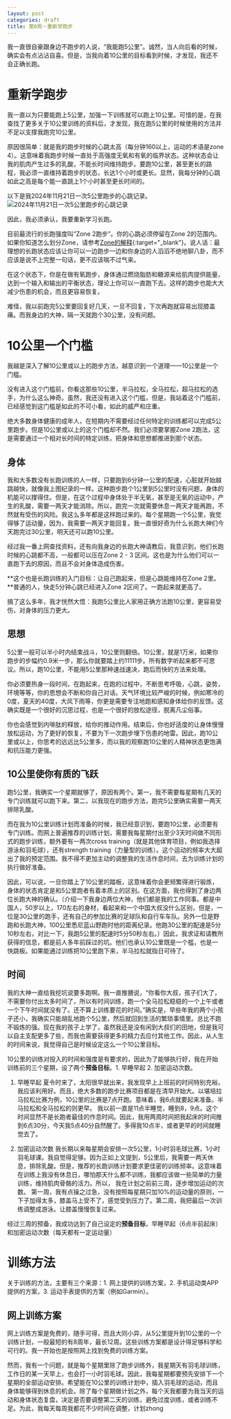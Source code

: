 ```yaml
---
layout: post
categories: draft
title: 第0周－重新学跑步
---
```


我一直很自豪跟身边不跑步的人说，“我能跑5公里”。诚然，当人向后看的时候，确实会有点沾沾自喜。但是，当我向着10公里的目标看到时候，才发现，我还不会正确长跑。



# 重新学跑步

我一直以为只要能跑上5公里，加强一下训练就可以跑上10公里。可惜的是，在我查找了更多关于10公里训练的资料后，才发现，我在跑5公里的时候使用的方法并不足以支撑我跑完10公里。

原因很简单：就是我的跑步时候的心跳太高（每分钟160以上，运动的术语是zone 4）。这意味着我跑步时候一直处于高强度无氧和有氧的临界状态。这种状态会让我的肌肉产生过多的乳酸，不能长时间维持跑步。要跑10公里，甚至更长的路程，我必须一直维持着跑步的状态，长达1个小时或更长。显然，我每分钟的心跳如此之高是每个能一直跳上1个小时甚至更长时间的。

以下是我2024年11月21日一次5公里跑步的心跳记录。
![2024年11月21日一次5公里跑步的心跳记录](/assets/running/%E5%BF%83%E8%B7%B3zone4.jpeg)

因此，我必须承认，我要重新学习长跑。

目前最流行的长跑强度叫“Zone 2跑步”。你的心跳必须停留在Zone 2的范围内。如果你知道怎么划分Zone，请参考[Zone的解释](https://chatgpt.com/share/6759f2d2-8fac-800c-9e08-6226cf7a49c0){:target="_blank"}。说人话：最理想的长跑状态应该让你可以一边跑步一边和你身边的人滔滔不绝地聊八卦，而不应该是说不上完整一句话，更不应该喘不过气来。

在这个状态下，你是在做有氧跑步，身体通过燃烧脂肪和糖源来给肌肉提供能量，达到一个输入和输出的平衡状态，理论上你可以一直跑下去。这样的跑步也能大大减少伤患的机会，而且更容易恢复。

难怪，我以前跑完5公里要回复好几天，一旦不回复，下次再跑就容易出现膝盖痛。而我身边的大神，隔一天就跑个30公里，没有问题。

# 10公里一个门槛

我越是深入了解10公里或以上的跑步方法，越意识到一个道理——10公里是一个门槛。

没有进入这个门槛前，你看这那些10公里，半马拉松，全马拉松，超马拉松的选手，为什么这么神奇。虽然，我还没有进入这个门槛，但是，我站着这个门槛前，已经感觉到这门槛是如此的不可小看，如此的威严和庄重。

绝大多数身体健康的成年人，在短期内不需要经过任何特定的训练都可以完成5公里跑步。但是10公里或以上的这个门槛却不然。我们必须要掌握Zone 2跑法，这是需要通过一个相对长时间的特定训练，把身体和思想都推进到那个状态。

## 身体

我和大多数没有长跑训练的人一样，只要跑到6分钟一公里的配速，心脏就开始越跳越快，就像我上图纪录的一样。这种跑步跑个1公里到5公里时没有问题，身体的机能可以撑得住。但是，在这个过程中身体处于半无氧，甚至是无氧的运动中，产生的乳酸，需要一两天才能消除。所以，跑完一次就需要休息一两天才能再跑，不然就有受伤的风险。我这么多年都是这样跑过来的。每个星期跑一个5公里，我觉得够了运动量，因为，我需要一两天才能回复。我一直很好奇为什么长跑大神们今天跑完过30公里，明天还可以跑10公里。

经过我一番上网查找资料，还有向我身边的长跑大神请教后，我意识到，他们长跑时候的心跳都不高，一般都可以压在Zone 2 - 3 区间。这也是为什么他们可以一直跑下去的原因，而且不会对身体造成伤害。

**这个也是长跑训练的入门目标：让自己跑起来，但是心跳能维持在Zone 2里。**普通的人，快走5分钟心跳已经进入Zone 2区间了。一跑起来就更高了。

搞了这么多年，我才恍然大悟：我跑5公里比人家用正确方法跑10公里，更容易受伤，对身体的压力更大。


## 思想

5公里一般可以半小时内结束战斗，10公里则翻倍。10公里，就是1万米，如果你跑步的步幅约0.9米一步，那么你就要踏上约11111步。所有数字听起来都不可思议。所以，跑10公里，不能用5公里那种速战速决，跑后而快的方法来处理。

你必须要热身一段时间，在跑起来，在跑的过程中，不断思考呼吸，心跳，姿势，环境等等，你的思想会不断和你自己对话。天气环境比较严峻的时候，例如寒冷的0度，夏天的40度，大风下雨等，你更是需要专注地跑和感知身体给你的反馈。这确实既是一个很好的沉思过程，也是一个很好的放松途径，脱离凡尘俗事。

你也会感觉到内啡肽的释放，给你的推动作用。结束后，你也好适度的让身体慢慢放松运动，为了更好的恢复，不要为下一次跑步埋下伤患的地雷。因此，跑10公里或以上，你思考的远远比5公里多，而以我的观察跑10公里的人精神状态更饱满和抗压能力更强。

## 10公里使你有质的飞跃

跑5公里，我确实一个星期就够了，原因有两个。第一，我不需要每星期有几天的专门训练就可以跑下来。第二，以我现在的跑步方法，跑完5公里确实需要一两天排除乳酸。

而在我为10公里训练计划而准备的时候，我已经意识到，要跑10公里，必须要有专门训练。而网上普遍推荐的训练计划，需要我每星期付出至少3天时间做不同形式的跑步训练，额外要有一两次cross training（就是其他体育项目，例如我选择游泳和羽毛球），还有strength training（力量型的训练）。这个运动的频率大大超出了我的预定范围。我不得不更加主动的调整我的生活作息时间，去为训练计划的执行做好准备。

因此，可以说，一旦你踏上了10公里的踏板，这意味着你会更频繁得进行锻炼，身体的状态肯定是和5公里跑者有着本质上的区别。在这方面，我也得到了身边两位长跑大神的确认。（介绍一下我身边两位大神，他们都是我的工作同事。都是中国人，50岁以上，170左右的身材，看起来和一个中国大叔没什么区别，但是，一位是30公里的跑手，还有自己的参加比赛的足球队和自行车车队。另外一位是野跑和长跑大神，100公里悉尼蓝山野跑时他的距离纪录。他跑30公里的配速是5分10秒左右，对比一下，我跑5公里的配速时5分50秒左右。）因此，我求证和请教所获得的信息，都是前人多年前踩过的坑。他们也承认10公里既是一个槛，也是一快跳板。如果能通过训练把10公里跑下来，半马拉松就指日可待了。

## 时间

我的大神一直给我挖坑说要多跑啊。我一直推搪说，“你看你大叔，孩子们大了，不需要你付出太多时间了，所以有时间训练，跑一个全马拉松稳稳的一个上午或者一个下午时间就没有了。还不算上训练要花的时间。”确实是，早些年我的两个小孩子还小，我确实只能胡乱地跑个5公里，然后就回到生活的繁琐事情里。总比不跑不锻炼的强。现在我的孩子上学了，虽然我还是没有闲到大叔们的田地，但是我可以自主支配更多了些，而我也需要获得更多的精力去应付其他工作。因此，从人生的时间来说，我觉得自己是时候设定这么一个10公里目标。

10公里的训练对投入的时间和强度是有要求的，因此为了能够执行好，我在开始训练前的三个星期，设了两个**预备目标**。1. 早睡早起 2. 加密运动次数。

1. 早睡早起
	夏令时来了，太阳很早就出来，我发现早上上班前的时间特别充裕，我应该利用好。而且，绝大多数的跑步比赛项目都是在清早开始大。以堪培拉马拉松比赛为例，10公里的比赛是7点开跑。意味着，我6点就要起来准备。半马拉松和全马拉松的则更早。
	我以前一直是11点半睡觉，睡到8，9点。这个时间显然不是长跑者最佳的作息时间。因此，我用两周时间把我起床的时间推到6点30分，今天我5点40分自然醒了。多得我10点半，或者更早的时间就睡觉去了。

2. 加密运动次数
	我长期以来每星期会安排一次5公里，1小时羽毛球比赛，1小时羽毛球课。我自觉得足够。因为正如上文提到，5公里后，我需要一两天休息，排除乳酸。但是，推荐的长跑训练计划要求更佳密的训练频率。这意味着在训练上我没有休息日，哪怕那天什么都不训练，我都应该做一些简单的力量训练，维持肌肉骨骼的活力。所以， 我在计划之前前三周，逐步增加运动的次数。
	第一周，我有点操之过急，没有按照每星期只加10%的运动量的原则，一下子加得太多，膝盖马上受不了，感觉受到压力了。第二周，我把最后一次训练调整成游泳。让膝盖慢慢恢复过来。

经过三周的预备，我成功达到了自己设定的**预备目标**，早睡早起（6点半前起床）和加密运动次数（每天都有一定运动量）

# 训练方法

关于训练的方法，主要有三个来源：1. 网上提供的训练方案，2. 手机运动类APP提供的方案，3. 运动手表提供的方案（例如Garmin）。


## 网上训练方案

网上训练方案是免费的，随手可得，而且大同小异，从5公里提升到10公里的一个训练计划，一般最短的有8周年，最长12周。这些训练方案都是设计得足够科学和可行的。我一开始也是按照网上找到免费的训练方案。

然而，我有一个问题，就是每个星期里除了跑步训练外，我星期天有羽毛球训练，工作日的某一天早上，也会打一小时羽毛球。因此，我每星期都要预先安排下一个星期的全部运动安排。希望能在10公里的训练计划中，插入羽毛球的运动，而且身体能够得到休息的机会。除了每个星期做计划之外，每个天我都要为我当天的运动和身体状态复盘，决定是否要调整第二天的训练，避免过度训练，或者训练不足。为此，我每天每周我都花不少时间在调整，计划zhong


<!--stackedit_data:
eyJoaXN0b3J5IjpbMTU1ODA5NTUyMSwtNTk3NTMxNDY4LDkxNj
k1OTA2OSw3MzE5MDgwNTEsLTIwNjM3NDc1NDksMTczODg1NjEx
MywtMTc2NTk0MzcyOSwtMjk5MTUyNDc4LC0xMDc0Mzc0ODk0LD
cyMzU1OTkwLC0xMjYwMzI0MjAyLC03NDE0ODg4ODFdfQ==
-->